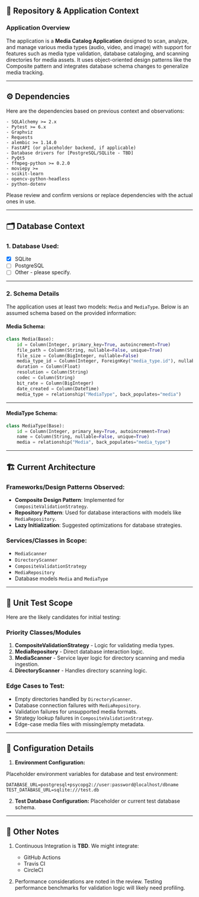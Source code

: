
## 📄 **Repository & Application Context**

### **Application Overview**

The application is a **Media Catalog Application** designed to scan, analyze, and manage various media types (audio, video, and image) with support for features such as media type validation, database cataloging, and scanning directories for media assets. It uses object-oriented design patterns like the Composite pattern and integrates database schema changes to generalize media tracking.

---

## ⚙️ **Dependencies**

Here are the dependencies based on previous context and observations:

```plaintext
- SQLAlchemy >= 2.x
- Pytest >= 6.x
- Graphviz
- Requests
- alembic >= 1.14.0
- FastAPI (or placeholder backend, if applicable)
- Database drivers for [PostgreSQL/SQLite - TBD]
- PyQt5
- ffmpeg-python >= 0.2.0
- moviepy >= 
- scikit-learn
- opencv-python-headless
- python-dotenv
```
Please review and confirm versions or replace dependencies with the actual ones in use.

---

## 🗂️ **Database Context**

### 1. **Database Used:**
- [x] SQLite  
- [ ] PostgreSQL  
- [ ] Other - please specify.

---

### 2. **Schema Details**

The application uses at least two models: `Media` and `MediaType`. Below is an assumed schema based on the provided information:

#### Media Schema:

```python
class Media(Base):
    id = Column(Integer, primary_key=True, autoincrement=True)
    file_path = Column(String, nullable=False, unique=True)
    file_size = Column(BigInteger, nullable=False)
    media_type_id = Column(Integer, ForeignKey("media_type.id"), nullable=False)
    duration = Column(Float)
    resolution = Column(String)
    codec = Column(String)
    bit_rate = Column(BigInteger)
    date_created = Column(DateTime)
    media_type = relationship("MediaType", back_populates="media")
```

---

#### MediaType Schema:

```python
class MediaType(Base):
    id = Column(Integer, primary_key=True, autoincrement=True)
    name = Column(String, nullable=False, unique=True)
    media = relationship("Media", back_populates="media_type")
```

---

## 🏗️ **Current Architecture**

### Frameworks/Design Patterns Observed:
- **Composite Design Pattern**: Implemented for `CompositeValidationStrategy`.
- **Repository Pattern**: Used for database interactions with models like `MediaRepository`.
- **Lazy Initialization**: Suggested optimizations for database strategies.

### Services/Classes in Scope:
- `MediaScanner`
- `DirectoryScanner`
- `CompositeValidationStrategy`
- `MediaRepository`
- Database models `Media` and `MediaType`

---

## 🧪 **Unit Test Scope**

Here are the likely candidates for initial testing:

### Priority Classes/Modules
1. **CompositeValidationStrategy** - Logic for validating media types.
2. **MediaRepository** - Direct database interaction logic.
3. **MediaScanner** - Service layer logic for directory scanning and media ingestion.
4. **DirectoryScanner** - Handles directory scanning logic.

### Edge Cases to Test:
- Empty directories handled by `DirectoryScanner`.
- Database connection failures with `MediaRepository`.
- Validation failures for unsupported media formats.
- Strategy lookup failures in `CompositeValidationStrategy`.
- Edge-case media files with missing/empty metadata.

---

## 🔧 **Configuration Details**

1. **Environment Configuration:**

Placeholder environment variables for database and test environment:

```plaintext
DATABASE_URL=postgresql+psycopg2://user:password@localhost/dbname
TEST_DATABASE_URL=sqlite:///test.db
```

2. **Test Database Configuration:** Placeholder or current test database schema.

---

## 🚩 **Other Notes**

1. Continuous Integration is **TBD**. We might integrate:
   - GitHub Actions
   - Travis CI
   - CircleCI

2. Performance considerations are noted in the review. Testing performance benchmarks for validation logic will likely need profiling.

<!--stackedit_data:
eyJoaXN0b3J5IjpbLTIxMDQ4NDUwMzIsLTUzODA1NDg1Nl19
-->
